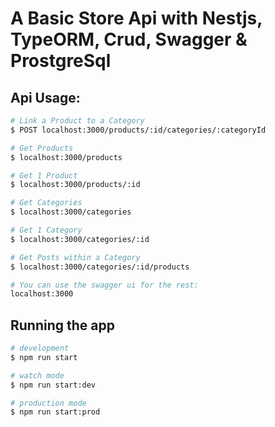 # A Basic Store Api with Nestjs, TypeORM, Crud, Swagger & ProstgreSql

## Api Usage:

```bash
# Link a Product to a Category
$ POST localhost:3000/products/:id/categories/:categoryId

# Get Products
$ localhost:3000/products

# Get 1 Product
$ localhost:3000/products/:id

# Get Categories
$ localhost:3000/categories

# Get 1 Category
$ localhost:3000/categories/:id

# Get Posts within a Category
$ localhost:3000/categories/:id/products

# You can use the swagger ui for the rest:
localhost:3000
```

## Running the app

```bash
# development
$ npm run start

# watch mode
$ npm run start:dev

# production mode
$ npm run start:prod
```